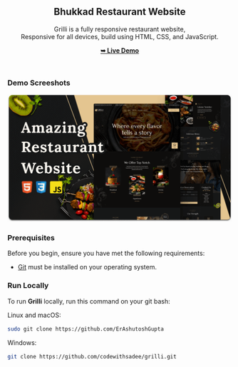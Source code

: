 <div align="center">
  


  <br />
  <br />

  <h2 align="center">Bhukkad Restaurant Website</h2>

  Grilli is a fully responsive restaurant website, <br />Responsive for all devices, build using HTML, CSS, and JavaScript.

  <a href="https://bhukkad-app.netlify.app/"><strong>➥ Live Demo</strong></a>

</div>

<br />

### Demo Screeshots

![Grilli Desktop Demo](./readme-images/desktop.png "Desktop Demo")

### Prerequisites

Before you begin, ensure you have met the following requirements:

* [Git](https://git-scm.com/downloads "Download Git") must be installed on your operating system.

### Run Locally

To run **Grilli** locally, run this command on your git bash:

Linux and macOS:

```bash
sudo git clone https://github.com/ErAshutoshGupta
```

Windows:

```bash
git clone https://github.com/codewithsadee/grilli.git
```



